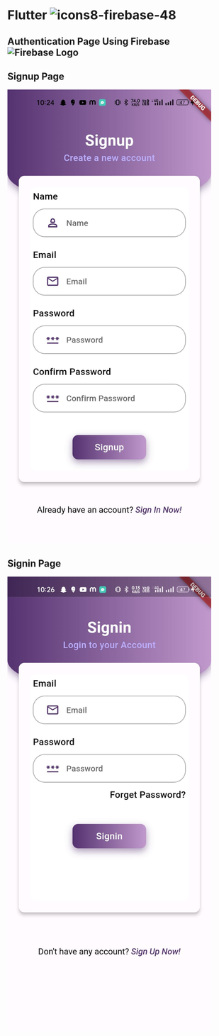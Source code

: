 # Flutter ![icons8-firebase-48](https://github.com/TechboyVerma/Authentication_Page_Ui_with_Firebase/assets/114131682/eb7d0e71-0a35-47ba-9c4c-304ffc341787)




## Authentication Page Using Firebase![Firebase Logo](assets/Screenshots/icons8-firebase-48.png)



## Signup Page

![Signup Page](assets/Screenshots/Register%20Page.jpg)

## Signin Page

![Signin Page](assets/Screenshots/Signup%20Page.jpg)

